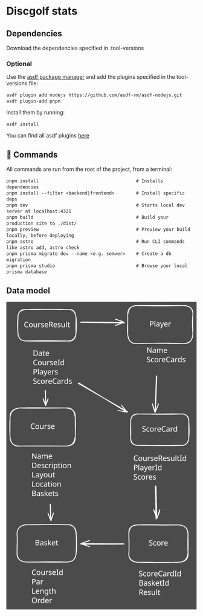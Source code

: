 # Discgolf stats

## Dependencies

Download the dependencies specified in .tool-versions

### Optional
Use the [asdf package manager](https://github.com/asdf-vm/asdf) and add the plugins specified in the tool-versions file:

```shell
asdf plugin add nodejs https://github.com/asdf-vm/asdf-nodejs.git
asdf plugin-add pnpm
```

Install them by running:

```shell
asdf install
```

You can find all asdf plugins [here](https://github.com/asdf-vm/asdf-plugins)

## 🧞 Commands

All commands are run from the root of the project, from a terminal:

```shell
pnpm install                                    # Installs dependencies
pnpm install --filter <backend|frontend>        # Install specific deps
pnpm dev                                        # Starts local dev server at localhost:4321
pnpm build                                      # Build your production site to ./dist/
pnpm preview                                    # Preview your build locally, before deploying
pnpm astro                                      # Run CLI commands like astro add, astro check
pnpm prisma migrate dev --name <e.g. semver>    # Create a db migration
pnpm prisma studio                              # Browse your local prisma database
```

## Data model

![schema](./Datamodel-discgolf-stats.excalidraw.svg)
